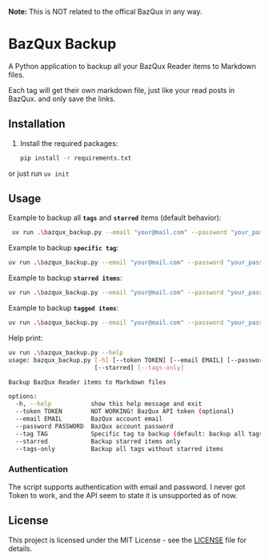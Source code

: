 **Note:** This is NOT related to the offical BazQux in any way. 

# BazQux Backup
A Python application to backup all your BazQux Reader items to Markdown files.

Each tag will get their own markdown file, just like your read posts in BazQux. 
and only save the links. 

## Installation

1. Install the required packages:
   ```bash
   pip install -r requirements.txt
   ```

or just run `uv init`

## Usage
Example to backup all **`tags`** and **`starred`** items (default behavior):
```bash
 uv run .\bazqux_backup.py --email "your@mail.com" --password "your_password"
```

Example to backup **`specific tag`**:
```bash
uv run .\bazqux_backup.py --email "your@mail.com" --password "your_password" --tag "TagName"
```

Example to backup **`starred items`**:
```bash
uv run .\bazqux_backup.py --email "your@mail.com" --password "your_password" --starred
```

Example to backup **`tagged items`**:
```bash
uv run .\bazqux_backup.py --email "your@mail.com" --password "your_password" --tags-only
```

Help print:
```bash
uv run .\bazqux_backup.py --help
usage: bazqux_backup.py [-h] [--token TOKEN] [--email EMAIL] [--password PASSWORD] [--tag TAG]
                        [--starred] [--tags-only]

Backup BazQux Reader items to Markdown files

options:
  -h, --help           show this help message and exit
  --token TOKEN        NOT WORKING! BazQux API token (optional)
  --email EMAIL        BazQux account email
  --password PASSWORD  BazQux account password
  --tag TAG            Specific tag to backup (default: backup all tags)
  --starred            Backup starred items only
  --tags-only          Backup all tags without starred items
```

### Authentication

The script supports authentication with email and password.
I never got Token to work, and the API seem to state it is unsupported as of now.

## License

This project is licensed under the MIT License - see the [LICENSE](LICENSE) file for details.
